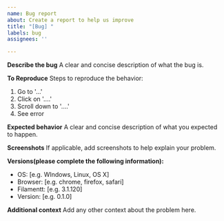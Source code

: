 ```yaml
---
name: Bug report
about: Create a report to help us improve
title: "[Bug] "
labels: bug
assignees: ''

---
```


**Describe the bug**
A clear and concise description of what the bug is.

**To Reproduce**
Steps to reproduce the behavior:
1. Go to '...'
2. Click on '....'
3. Scroll down to '....'
4. See error

**Expected behavior**
A clear and concise description of what you expected to happen.

**Screenshots**
If applicable, add screenshots to help explain your problem.

**Versions(please complete the following information):**
 - OS: [e.g. WIndows, Linux, OS X]
 - Browser: [e.g. chrome, firefox, safari]
 - Filamentt: [e.g. 3.1.120]
 - Version: [e.g. 0.1.0]

**Additional context**
Add any other context about the problem here.
